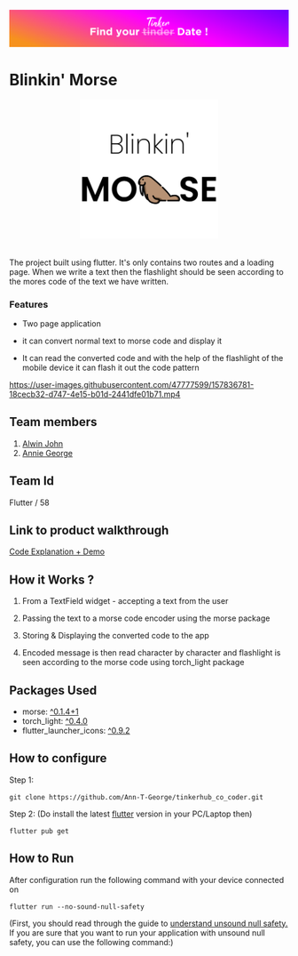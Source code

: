 ![bg](./pics/bg.png)

# **Blinkin' Morse**



<div align="center">
  <img src="./pics/logo_icon.png" width=250>
</div>

<br>

The project built using flutter. It's only contains two routes and a loading page. When we write a text then the flashlight should be seen according to the mores code of the text we have written.

### Features
- Two page application

- it can convert normal text to morse code and display it

- It can read the converted code and with the help of the flashlight of the mobile device it can flash it out the code pattern




https://user-images.githubusercontent.com/47777599/157836781-18cecb32-d747-4e15-b01d-2441dfe01b71.mp4


## Team members
1. [Alwin John](https://github.com/Dexters-Hub)
2. [Annie George](https://github.com/Ann-T-George)

## Team Id
Flutter / 58

## Link to product walkthrough
[Code Explanation + Demo](https://www.loom.com/share/640f06464d68489f8996e7b44d58f836)

## How it Works ?
1. From a TextField widget - accepting a text from the user

2. Passing the text to a morse code encoder using the morse package

3. Storing & Displaying the converted code to the app

4. Encoded message is then read character by character and flashlight is seen according to the morse code using torch_light package

## Packages Used

- morse: [^0.1.4+1](https://pub.dev/packages/morse)
- torch_light: [^0.4.0](https://pub.dev/packages/torch_light)
- flutter_launcher_icons: [^0.9.2](https://pub.dev/packages/flutter_launcher_icons)

## How to configure
Step 1:
```
git clone https://github.com/Ann-T-George/tinkerhub_co_coder.git
```

Step 2: (Do install the latest [flutter](https://docs.flutter.dev/get-started/install) version in your PC/Laptop then)
```
flutter pub get
```


## How to Run

After configuration run the following command with your device connected on

```
flutter run --no-sound-null-safety
```
(First, you should read through the guide to [understand unsound null safety.](https://dart.dev/null-safety/unsound-null-safety) If you are sure that you want to run your application with unsound null safety, you can use the following command:)
